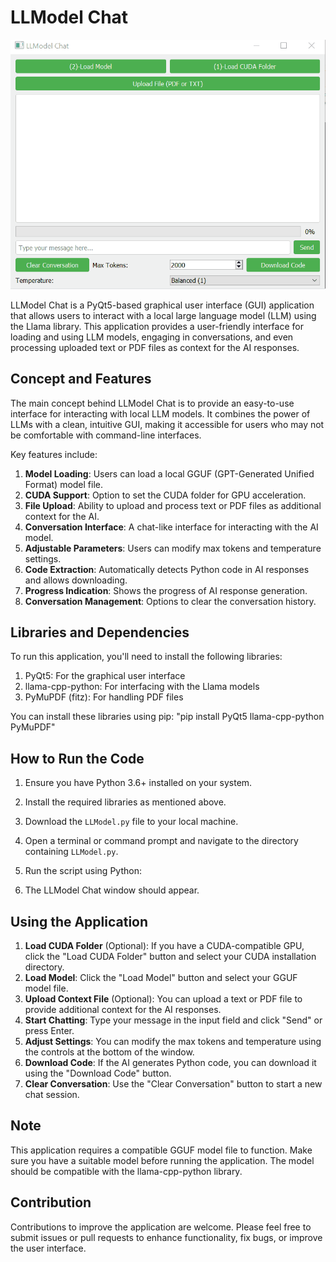 # LLModel Chat

![LLModel Chat Demo](https://github.com/LMLK-seal/LLModel/blob/main/LLModel.gif?raw=true)

LLModel Chat is a PyQt5-based graphical user interface (GUI) application that allows users to interact with a local large language model (LLM) using the Llama library. This application provides a user-friendly interface for loading and using LLM models, engaging in conversations, and even processing uploaded text or PDF files as context for the AI responses.

## Concept and Features

The main concept behind LLModel Chat is to provide an easy-to-use interface for interacting with local LLM models. It combines the power of LLMs with a clean, intuitive GUI, making it accessible for users who may not be comfortable with command-line interfaces.

Key features include:

1. **Model Loading**: Users can load a local GGUF (GPT-Generated Unified Format) model file.
2. **CUDA Support**: Option to set the CUDA folder for GPU acceleration.
3. **File Upload**: Ability to upload and process text or PDF files as additional context for the AI.
4. **Conversation Interface**: A chat-like interface for interacting with the AI model.
5. **Adjustable Parameters**: Users can modify max tokens and temperature settings.
6. **Code Extraction**: Automatically detects Python code in AI responses and allows downloading.
7. **Progress Indication**: Shows the progress of AI response generation.
8. **Conversation Management**: Options to clear the conversation history.

## Libraries and Dependencies

To run this application, you'll need to install the following libraries:

1. PyQt5: For the graphical user interface
2. llama-cpp-python: For interfacing with the Llama models
3. PyMuPDF (fitz): For handling PDF files

You can install these libraries using pip: "pip install PyQt5 llama-cpp-python PyMuPDF"

## How to Run the Code

1. Ensure you have Python 3.6+ installed on your system.
2. Install the required libraries as mentioned above.
3. Download the `LLModel.py` file to your local machine.
4. Open a terminal or command prompt and navigate to the directory containing `LLModel.py`.
5. Run the script using Python:

6. The LLModel Chat window should appear.

## Using the Application

1. **Load CUDA Folder** (Optional): If you have a CUDA-compatible GPU, click the "Load CUDA Folder" button and select your CUDA installation directory.
2. **Load Model**: Click the "Load Model" button and select your GGUF model file.
3. **Upload Context File** (Optional): You can upload a text or PDF file to provide additional context for the AI responses.
4. **Start Chatting**: Type your message in the input field and click "Send" or press Enter.
5. **Adjust Settings**: You can modify the max tokens and temperature using the controls at the bottom of the window.
6. **Download Code**: If the AI generates Python code, you can download it using the "Download Code" button.
7. **Clear Conversation**: Use the "Clear Conversation" button to start a new chat session.

## Note

This application requires a compatible GGUF model file to function. Make sure you have a suitable model before running the application. The model should be compatible with the llama-cpp-python library.

## Contribution

Contributions to improve the application are welcome. Please feel free to submit issues or pull requests to enhance functionality, fix bugs, or improve the user interface.
